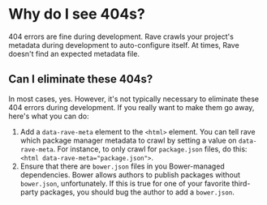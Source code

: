 # Why do I see 404s?

404 errors are fine during development.  Rave crawls your project's metadata
during development to auto-configure itself.  At times, Rave doesn't find an
expected metadata file.

## Can I eliminate these 404s?

In most cases, yes.  However, it's not typically necessary to eliminate
these 404 errors during development.  If you really want to make them
go away, here's what you can do:

1.  Add a `data-rave-meta` element to the `<html>` element.  You can tell
    rave which package manager metadata to crawl by setting a value on
    `data-rave-meta`.  For instance, to only crawl for `package.json`
    files, do this: `<html data-rave-meta="package.json">`.
2.  Ensure that there are `bower.json` files in you Bower-managed
    dependencies.  Bower allows authors to publish packages without
    `bower.json`, unfortunately.  If this is true for one of your favorite
    third-party packages, you should bug the author to add a `bower.json`.
